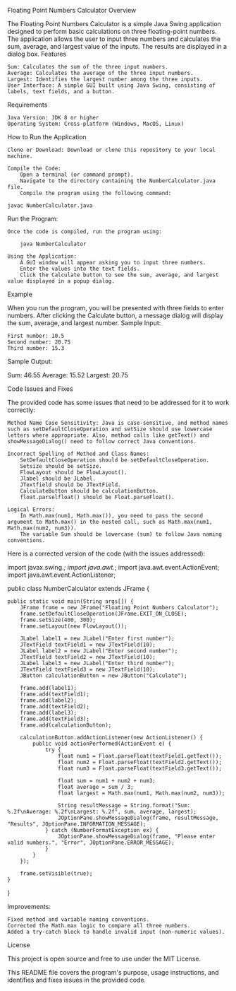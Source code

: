 Floating Point Numbers Calculator
Overview

The Floating Point Numbers Calculator is a simple Java Swing application designed to perform basic calculations on three floating-point numbers. The application allows the user to input three numbers and calculates the sum, average, and largest value of the inputs. The results are displayed in a dialog box.
Features

    Sum: Calculates the sum of the three input numbers.
    Average: Calculates the average of the three input numbers.
    Largest: Identifies the largest number among the three inputs.
    User Interface: A simple GUI built using Java Swing, consisting of labels, text fields, and a button.

Requirements

    Java Version: JDK 8 or higher
    Operating System: Cross-platform (Windows, MacOS, Linux)

How to Run the Application

    Clone or Download: Download or clone this repository to your local machine.

    Compile the Code:
        Open a terminal (or command prompt).
        Navigate to the directory containing the NumberCalculator.java file.
        Compile the program using the following command:

    javac NumberCalculator.java

Run the Program:

    Once the code is compiled, run the program using:

        java NumberCalculator

    Using the Application:
        A GUI window will appear asking you to input three numbers.
        Enter the values into the text fields.
        Click the Calculate button to see the sum, average, and largest value displayed in a popup dialog.

Example

When you run the program, you will be presented with three fields to enter numbers. After clicking the Calculate button, a message dialog will display the sum, average, and largest number.
Sample Input:

    First number: 10.5
    Second number: 20.75
    Third number: 15.3

Sample Output:

Sum: 46.55
Average: 15.52
Largest: 20.75

Code Issues and Fixes

The provided code has some issues that need to be addressed for it to work correctly:

    Method Name Case Sensitivity: Java is case-sensitive, and method names such as setDefaultCloseOperation and setSize should use lowercase letters where appropriate. Also, method calls like getText() and showMessageDialog() need to follow correct Java conventions.

    Incorrect Spelling of Method and Class Names:
        SetDefaultCloseOperation should be setDefaultCloseOperation.
        Setsize should be setSize.
        FlowLayout should be FlowLayout().
        Jlabel should be JLabel.
        JTextfield should be JTextField.
        CalculateButton should be calculationButton.
        float.parselfloat() should be Float.parseFloat().

    Logical Errors:
        In Math.max(num1, Math.max()), you need to pass the second argument to Math.max() in the nested call, such as Math.max(num1, Math.max(num2, num3)).
        The variable Sum should be lowercase (sum) to follow Java naming conventions.

Here is a corrected version of the code (with the issues addressed):

import javax.swing.*;
import java.awt.*;
import java.awt.event.ActionEvent;
import java.awt.event.ActionListener;

public class NumberCalculator extends JFrame {

    public static void main(String args[]) {
        JFrame frame = new JFrame("Floating Point Numbers Calculator");
        frame.setDefaultCloseOperation(JFrame.EXIT_ON_CLOSE);
        frame.setSize(400, 300);
        frame.setLayout(new FlowLayout());

        JLabel label1 = new JLabel("Enter first number");
        JTextField textField1 = new JTextField(10);
        JLabel label2 = new JLabel("Enter second number");
        JTextField textField2 = new JTextField(10);
        JLabel label3 = new JLabel("Enter third number");
        JTextField textField3 = new JTextField(10);
        JButton calculationButton = new JButton("Calculate");

        frame.add(label1);
        frame.add(textField1);
        frame.add(label2);
        frame.add(textField2);
        frame.add(label3);
        frame.add(textField3);
        frame.add(calculationButton);

        calculationButton.addActionListener(new ActionListener() {
            public void actionPerformed(ActionEvent e) {
                try {
                    float num1 = Float.parseFloat(textField1.getText());
                    float num2 = Float.parseFloat(textField2.getText());
                    float num3 = Float.parseFloat(textField3.getText());

                    float sum = num1 + num2 + num3;
                    float average = sum / 3;
                    float largest = Math.max(num1, Math.max(num2, num3));

                    String resultMessage = String.format("Sum: %.2f\nAverage: %.2f\nLargest: %.2f", sum, average, largest);
                    JOptionPane.showMessageDialog(frame, resultMessage, "Results", JOptionPane.INFORMATION_MESSAGE);
                } catch (NumberFormatException ex) {
                    JOptionPane.showMessageDialog(frame, "Please enter valid numbers.", "Error", JOptionPane.ERROR_MESSAGE);
                }
            }
        });

        frame.setVisible(true);
    }
}

Improvements:

    Fixed method and variable naming conventions.
    Corrected the Math.max logic to compare all three numbers.
    Added a try-catch block to handle invalid input (non-numeric values).

License

This project is open source and free to use under the MIT License.

This README file covers the program's purpose, usage instructions, and identifies and fixes issues in the provided code.

